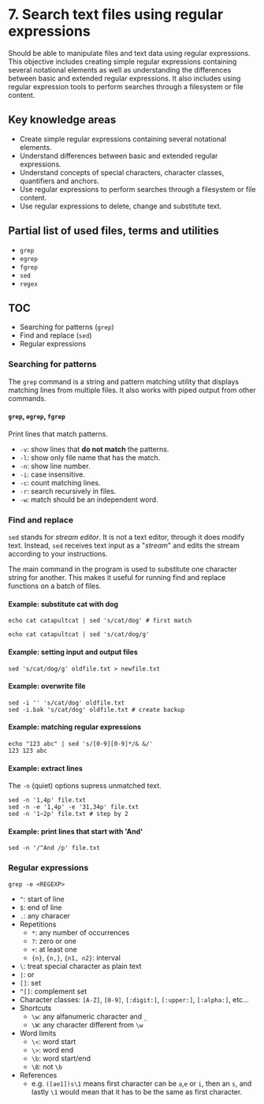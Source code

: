 # 7. Search text files using regular expressions

Should be able to manipulate files and text data using regular expressions. This objective includes creating simple regular expressions containing several notational elements as well as understanding the differences between basic and extended regular expressions. It also includes using regular expression tools to perform searches through a filesystem or file content.

## Key knowledge areas

* Create simple regular expressions containing several notational elements.
* Understand differences between basic and extended regular expressions.
* Understand concepts of special characters, character classes, quantifiers and anchors.
* Use regular expressions to perform searches through a filesystem or file content.
* Use regular expressions to delete, change and substitute text.

## Partial list of used files, terms and utilities

* `grep`
* `egrep`
* `fgrep`
* `sed`
* `regex`

## TOC

* Searching for patterns (`grep`)
* Find and replace (`sed`)
* Regular expressions

### Searching for patterns

The `grep` command is a string and pattern matching utility that displays matching lines from multiple files. It also works with piped output from other commands.

#### `grep`, `egrep`, `fgrep`

Print lines that match patterns.

* `-v`: show lines that __do not match__ the patterns.
* `-l`: show only file name that has the match.
* `-n`: show line number.
* `-i`: case insensitive.
* `-c`: count matching lines.
* `-r`: search recursively in files.
* `-w`: match should be an independent word.

### Find and replace

`sed` stands for _stream editor_. It is not a text editor, through it does modify text. Instead, `sed` receives text input as a "_stream_" and edits the stream according to your instructions.

The main command in the program is used to substitute one character string for another. This makes it useful for running find and replace functions on a batch of files.

#### Example: substitute cat with dog

```
echo cat catapultcat | sed 's/cat/dog' # first match

echo cat catapultcat | sed 's/cat/dog/g'
```

#### Example: setting input and output files

```
sed 's/cat/dog/g' oldfile.txt > newfile.txt
```

#### Example: overwrite file

```
sed -i '' 's/cat/dog' oldfile.txt
sed -i.bak 's/cat/dog' oldfile.txt # create backup
```

#### Example: matching regular expressions

```
echo "123 abc" | sed 's/[0-9][0-9]*/& &/'
123 123 abc
```

#### Example: extract lines

The `-n` (quiet) options supress unmatched text.

```
sed -n '1,4p' file.txt
sed -n -e '1,4p' -e '31,34p' file.txt
sed -n '1~2p' file.txt # step by 2
```

#### Example: print lines that start with 'And'

```
sed -n '/^And /p' file.txt
```

### Regular expressions

```
grep -e <REGEXP>
```

* `^`: start of line
* `$`: end of line
* `.`: any characer
* Repetitions
    * `*`: any number of occurrences
    * `?`: zero or one
    * `+`: at least one
    * `{n}`, `{n,}`, `{n1, n2}`: interval
* `\`: treat special character as plain text
* `|`: or
* `[]`: set
* `^[]`: complement set
* Character classes: `[A-Z]`, `[0-9]`, `[:digit:]`, `[:upper:]`, `[:alpha:]`, etc...
* Shortcuts
    * `\w`: any alfanumeric character and `_`
    * `\W`: any character different from `\w`
* Word limits
    * `\<`: word start
    * `\>`: word end
    * `\b`: word start/end
    * `\B`: not `\b`
* References
    * e.g. `([ae1])s\1` means first character can be `a`,`e` or `i`, then an `s`, and lastly `\1` would mean that it has to be the same as first character.
